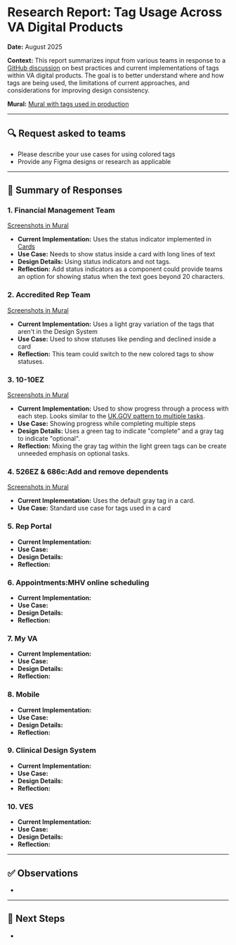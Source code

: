 # Research Report: Tag Usage Across VA Digital Products  
**Date:** August 2025

**Context:**  This report summarizes input from various teams in response to a [GitHub discussion](https://github.com/department-of-veterans-affairs/vets-design-system-documentation/discussions/4537) on best practices and current implementations of tags within VA digital products. The goal is to better understand where and how tags are being used, the limitations of current approaches, and considerations for improving design consistency.

**Mural:** [Mural with tags used in production](https://app.mural.co/t/departmentofveteransaffairs9999/m/departmentofveteransaffairs9999/1755032896804/d24a5a32988c08139ddf73a67e589c7fa9e9f22d?wid=0-1755887451627)

---

## 🔍 Request asked to teams

* Please describe your use cases for using colored tags
* Provide any Figma designs or research as applicable

---

## 🧩 Summary of Responses

### 1. Financial Management Team
[Screenshots in Mural](https://app.mural.co/t/departmentofveteransaffairs9999/m/departmentofveteransaffairs9999/1755032896804/d24a5a32988c08139ddf73a67e589c7fa9e9f22d?wid=0-1755887451629)
- **Current Implementation:** Uses the status indicator implemented in [Cards](https://design.va.gov/components/card#status-via-label-with-indicator)
- **Use Case:** Needs to show status inside a card with long lines of text
- **Design Details:** Using status indicators and not tags.
- **Reflection:** Add status indicators as a component could provide teams an option for showing status when the text goes beyond 20 characters.

### 2. Accredited Rep Team
[Screenshots in Mural](https://app.mural.co/t/departmentofveteransaffairs9999/m/departmentofveteransaffairs9999/1755032896804/d24a5a32988c08139ddf73a67e589c7fa9e9f22d?wid=4-1755887451629)
- **Current Implementation:**  Uses a light gray variation of the tags that aren't in the Design System
- **Use Case:**  Used to show statuses like pending and declined inside a card
- **Reflection:** This team could switch to the new colored tags to show statuses.

### 3. 10-10EZ
[Screenshots in Mural](https://app.mural.co/t/departmentofveteransaffairs9999/m/departmentofveteransaffairs9999/1755032896804/d24a5a32988c08139ddf73a67e589c7fa9e9f22d?wid=1-1755887451630)
- **Current Implementation:** Used to show progress through a process with each step. Looks similar to the [UK.GOV pattern to multiple tasks](https://design-system.service.gov.uk/patterns/complete-multiple-tasks/). 
- **Use Case:** Showing progress while completing multiple steps
- **Design Details:**  Uses a green tag to indicate "complete" and a gray tag to indicate "optional". 
- **Reflection:** Mixing the gray tag within the light green tags can be create unneeded emphasis on optional tasks.

### 4. 526EZ & 686c:Add and remove dependents
[Screenshots in Mural](https://app.mural.co/t/departmentofveteransaffairs9999/m/departmentofveteransaffairs9999/1755032896804/d24a5a32988c08139ddf73a67e589c7fa9e9f22d?wid=0-1755887552085)
- **Current Implementation:**  Uses the default gray tag in a card.  
- **Use Case:**  Standard use case for tags used in a card

### 5. Rep Portal
- **Current Implementation:**  
- **Use Case:**  
- **Design Details:**  
- **Reflection:**

### 6. Appointments:MHV online scheduling
- **Current Implementation:**  
- **Use Case:**  
- **Design Details:**  
- **Reflection:**

### 7. My VA
- **Current Implementation:**  
- **Use Case:**  
- **Design Details:**  
- **Reflection:**

### 8. Mobile
- **Current Implementation:**  
- **Use Case:**  
- **Design Details:**  
- **Reflection:**

### 9. Clinical Design System
- **Current Implementation:**  
- **Use Case:**  
- **Design Details:**  
- **Reflection:**

### 10. VES
- **Current Implementation:**  
- **Use Case:**  
- **Design Details:**  
- **Reflection:**

---

## ✅ Observations

- 

---

## 📍 Next Steps

- 
